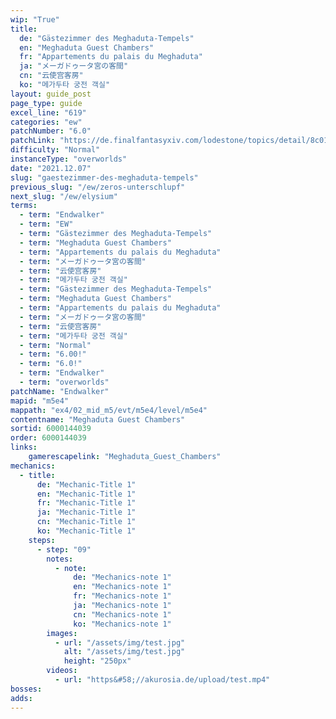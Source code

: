 ```yaml
---
wip: "True"
title:
  de: "Gästezimmer des Meghaduta-Tempels"
  en: "Meghaduta Guest Chambers"
  fr: "Appartements du palais du Meghaduta"
  ja: "メーガドゥータ宮の客間"
  cn: "云使宫客房"
  ko: "메가두타 궁전 객실"
layout: guide_post
page_type: guide
excel_line: "619"
categories: "ew"
patchNumber: "6.0"
patchLink: "https://de.finalfantasyxiv.com/lodestone/topics/detail/8c0146ce7f89035f0f27dcad1edcf30d3037fcf5"
difficulty: "Normal"
instanceType: "overworlds"
date: "2021.12.07"
slug: "gaestezimmer-des-meghaduta-tempels"
previous_slug: "/ew/zeros-unterschlupf"
next_slug: "/ew/elysium"
terms:
  - term: "Endwalker"
  - term: "EW"
  - term: "Gästezimmer des Meghaduta-Tempels"
  - term: "Meghaduta Guest Chambers"
  - term: "Appartements du palais du Meghaduta"
  - term: "メーガドゥータ宮の客間"
  - term: "云使宫客房"
  - term: "메가두타 궁전 객실"
  - term: "Gästezimmer des Meghaduta-Tempels"
  - term: "Meghaduta Guest Chambers"
  - term: "Appartements du palais du Meghaduta"
  - term: "メーガドゥータ宮の客間"
  - term: "云使宫客房"
  - term: "메가두타 궁전 객실"
  - term: "Normal"
  - term: "6.00!"
  - term: "6.0!"
  - term: "Endwalker"
  - term: "overworlds"
patchName: "Endwalker"
mapid: "m5e4"
mappath: "ex4/02_mid_m5/evt/m5e4/level/m5e4"
contentname: "Meghaduta Guest Chambers"
sortid: 6000144039
order: 6000144039
links:
    gamerescapelink: "Meghaduta_Guest_Chambers"
mechanics:
  - title:
      de: "Mechanic-Title 1"
      en: "Mechanic-Title 1"
      fr: "Mechanic-Title 1"
      ja: "Mechanic-Title 1"
      cn: "Mechanic-Title 1"
      ko: "Mechanic-Title 1"
    steps:
      - step: "09"
        notes:
          - note:
              de: "Mechanics-note 1"
              en: "Mechanics-note 1"
              fr: "Mechanics-note 1"
              ja: "Mechanics-note 1"
              cn: "Mechanics-note 1"
              ko: "Mechanics-note 1"
        images:
          - url: "/assets/img/test.jpg"
            alt: "/assets/img/test.jpg"
            height: "250px"
        videos:
          - url: "https&#58;//akurosia.de/upload/test.mp4"
bosses:
adds:
---
```

